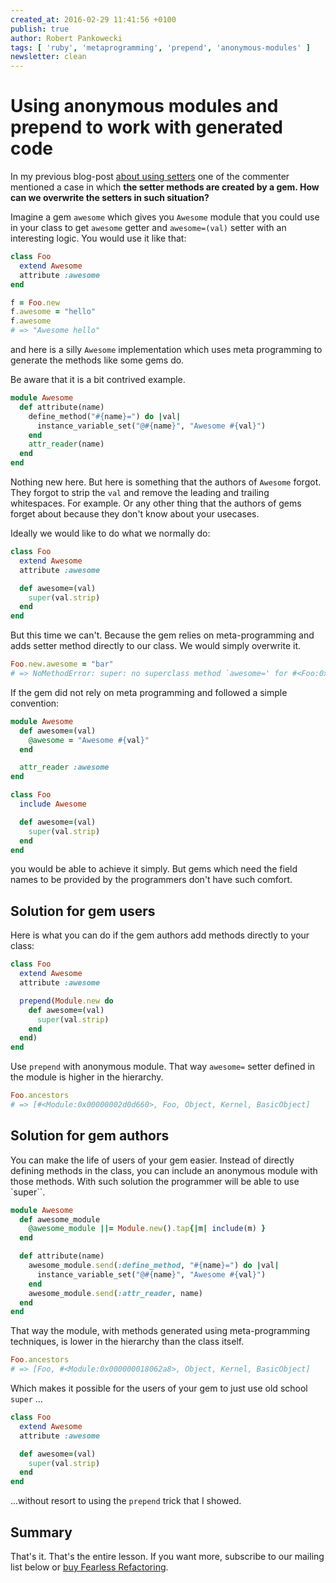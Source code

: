 ```yaml
---
created_at: 2016-02-29 11:41:56 +0100
publish: true
author: Robert Pankowecki
tags: [ 'ruby', 'metaprogramming', 'prepend', 'anonymous-modules' ]
newsletter: clean
---
```


# Using anonymous modules and prepend to work with generated code

In my previous blog-post [about using setters](/2016/01/drop-this-before-validation-and-use-method/)
one of the commenter mentioned a case in which **the setter methods are created by a gem. How can we
overwrite the setters in such situation?**

<!-- more -->

Imagine a gem `awesome` which gives you `Awesome` module that you could use in your class
to get  `awesome` getter and `awesome=(val)` setter with an interesting logic.
You would use it like that:

```ruby
class Foo
  extend Awesome
  attribute :awesome
end

f = Foo.new
f.awesome = "hello"
f.awesome
# => "Awesome hello"
```

and here is a silly `Awesome` implementation which uses meta programming to
generate the methods like some gems do.

Be aware that it is a bit contrived example.

```ruby
module Awesome
  def attribute(name)
    define_method("#{name}=") do |val|
      instance_variable_set("@#{name}", "Awesome #{val}")
    end
    attr_reader(name)
  end
end
```

Nothing new here. But here is something that the authors of `Awesome` forgot. They forgot to strip the `val`
and remove the leading and trailing whitespaces. For example. Or any other thing that the authors of gems forget about
because they don't know about your usecases.

Ideally we would like to do what we normally do:

```ruby
class Foo
  extend Awesome
  attribute :awesome

  def awesome=(val)
    super(val.strip)
  end
end
```

But this time we can't. Because the gem relies on meta-programming and adds setter method directly to our class.
We would simply overwrite it.

```ruby
Foo.new.awesome = "bar"
# => NoMethodError: super: no superclass method `awesome=' for #<Foo:0x000000012ff0e8>
```

If the gem did not rely on meta programming and followed a simple convention:

```ruby
module Awesome
  def awesome=(val)
    @awesome = "Awesome #{val}"
  end

  attr_reader :awesome
end

class Foo
  include Awesome

  def awesome=(val)
    super(val.strip)
  end
end
```

you would be able to achieve it simply. But gems which need the field names to be provided
by the programmers don't have such comfort.

## Solution for gem users

Here is what you can do if the gem authors add methods directly to your class:

```ruby
class Foo
  extend Awesome
  attribute :awesome

  prepend(Module.new do
    def awesome=(val)
      super(val.strip)
    end
  end)
end
```

Use `prepend` with anonymous module. That way `awesome=` setter defined in the module is higher in the hierarchy.

```ruby
Foo.ancestors
# => [#<Module:0x00000002d0d660>, Foo, Object, Kernel, BasicObject]
```

## Solution for gem authors

You can make the life of users of your gem easier. Instead of directly defining methods in the class, you can
include an anonymous module with those methods. With such solution the programmer will be able to use `super``.

```ruby
module Awesome
  def awesome_module
    @awesome_module ||= Module.new().tap{|m| include(m) }
  end

  def attribute(name)
    awesome_module.send(:define_method, "#{name}=") do |val|
      instance_variable_set("@#{name}", "Awesome #{val}")
    end
    awesome_module.send(:attr_reader, name)
  end
end
```

That way the module, with methods generated using meta-programming techniques, is lower
in the hierarchy than the class itself.

```ruby
Foo.ancestors
# => [Foo, #<Module:0x000000018062a8>, Object, Kernel, BasicObject]
```

Which makes it possible for the users of your gem to just use old school `super` ...

```ruby
class Foo
  extend Awesome
  attribute :awesome

  def awesome=(val)
    super(val.strip)
  end
end
```

...without resort to using the `prepend` trick that I showed.

## Summary

That's it. That's the entire lesson. If you want more, subscribe to our mailing list below or [buy Fearless Refactoring](http://rails-refactoring.com).
